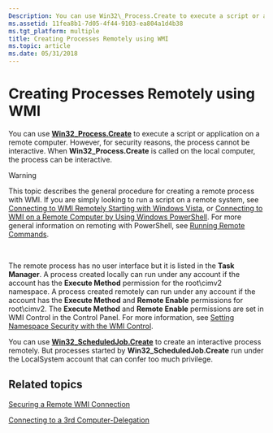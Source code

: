 ```yaml
---
Description: You can use Win32\_Process.Create to execute a script or application on a remote computer. However, for security reasons, the process cannot be interactive. When Win32\_Process.Create is called on the local computer, the process can be interactive.
ms.assetid: 11fea8b1-7d05-4f44-9103-ea804a1d4b38
ms.tgt_platform: multiple
title: Creating Processes Remotely using WMI
ms.topic: article
ms.date: 05/31/2018
---
```


# Creating Processes Remotely using WMI

You can use [**Win32\_Process.Create**](https://docs.microsoft.com/windows/desktop/CIMWin32Prov/create-method-in-class-win32-process) to execute a script or application on a remote computer. However, for security reasons, the process cannot be interactive. When **Win32\_Process.Create** is called on the local computer, the process can be interactive.

> [!WARNING]
> This topic describes the general procedure for creating a remote process with WMI. If you are simply looking to run a script on a remote system, see [Connecting to WMI Remotely Starting with Windows Vista](connecting-to-wmi-remotely-starting-with-vista.md), or [Connecting to WMI on a Remote Computer by Using Windows PowerShell](connecting-to-wmi-on-a-remote-computer-by-using-powershell.md). For more general information on remoting with PowerShell, see [Running Remote Commands](https://technet.microsoft.com/library/dd819505.aspx).

 

The remote process has no user interface but it is listed in the **Task Manager**. A process created locally can run under any account if the account has the **Execute Method** permission for the root\\cimv2 namespace. A process created remotely can run under any account if the account has the **Execute Method** and **Remote Enable** permissions for root\\cimv2. The **Execute Method** and **Remote Enable** permissions are set in WMI Control in the Control Panel. For more information, see [Setting Namespace Security with the WMI Control](setting-namespace-security-with-the-wmi-control.md).

You can use [**Win32\_ScheduledJob.Create**](https://docs.microsoft.com/windows/desktop/CIMWin32Prov/create-method-in-class-win32-scheduledjob) to create an interactive process remotely. But processes started by **Win32\_ScheduledJob.Create** run under the LocalSystem account that can confer too much privilege.

## Related topics

<dl> <dt>

[Securing a Remote WMI Connection](securing-a-remote-wmi-connection.md)
</dt> <dt>

[Connecting to a 3rd Computer-Delegation](connecting-to-a-3rd-computer-delegation.md)
</dt> </dl>

 

 



